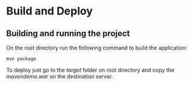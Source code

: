 # Build and Deploy

## Building and running the project
On the root directory run the following command to build the application:

```
mvn package
```

To deploy just go to the *target* folder on root directory and copy the *mavendemo.war* on the destination server.